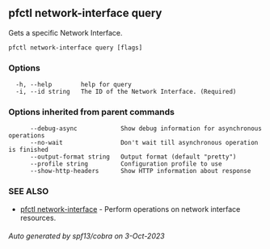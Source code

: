 ## pfctl network-interface query

Gets a specific Network Interface.

```
pfctl network-interface query [flags]
```

### Options

```
  -h, --help        help for query
  -i, --id string   The ID of the Network Interface. (Required)
```

### Options inherited from parent commands

```
      --debug-async            Show debug information for asynchronous operations
      --no-wait                Don't wait till asynchronous operation is finished
      --output-format string   Output format (default "pretty")
      --profile string         Configuration profile to use
      --show-http-headers      Show HTTP information about response
```

### SEE ALSO

* [pfctl network-interface](pfctl_network-interface.md)	 - Perform operations on network interface resources.

###### Auto generated by spf13/cobra on 3-Oct-2023
